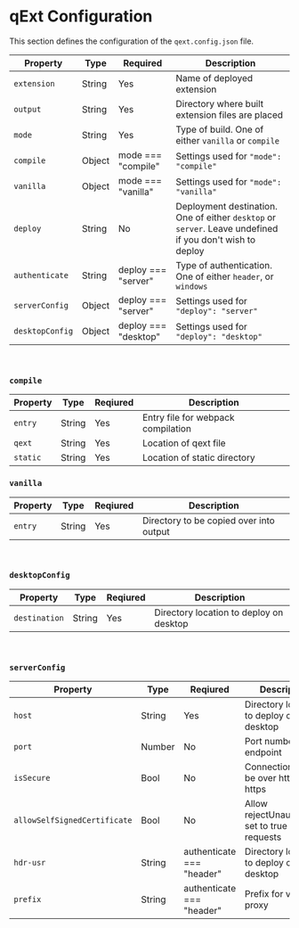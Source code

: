# qExt Configuration

This section defines the configuration of the `qext.config.json` file.

| Property        | Type   | Required             | Description                                                                                              |
| --------------- | ------ | -------------------- | -------------------------------------------------------------------------------------------------------- |
| `extension`     | String | Yes                  | Name of deployed extension                                                                               |
| `output`        | String | Yes                  | Directory where built extension files are placed                                                         |
| `mode`          | String | Yes                  | Type of build. One of either `vanilla` or `compile`                                                      |
| `compile`       | Object | mode === "compile"   | Settings used for `"mode": "compile"`                                                                    |
| `vanilla`       | Object | mode === "vanilla"   | Settings used for `"mode": "vanilla"`                                                                    |
| `deploy`        | String | No                   | Deployment destination. One of either `desktop` or `server`. Leave undefined if you don't wish to deploy |
| `authenticate`  | String | deploy === "server"  | Type of authentication. One of either `header`, or `windows`                                             |
| `serverConfig`  | Object | deploy === "server"  | Settings used for `"deploy": "server"`                                                                   |
| `desktopConfig` | Object | deploy === "desktop" | Settings used for `"deploy": "desktop"`                                                                  |

</br>

### `compile`

| Property | Type   | Reqiured | Description                        |
| -------- | ------ | -------- | ---------------------------------- |
| `entry`  | String | Yes      | Entry file for webpack compilation |
| `qext`   | String | Yes      | Location of qext file              |
| `static` | String | Yes      | Location of static directory       |

### `vanilla`

| Property | Type   | Reqiured | Description                             |
| -------- | ------ | -------- | --------------------------------------- |
| `entry`  | String | Yes      | Directory to be copied over into output |

</br>

### `desktopConfig`

| Property      | Type   | Reqiured | Description                             |
| ------------- | ------ | -------- | --------------------------------------- |
| `destination` | String | Yes      | Directory location to deploy on desktop |

</br>

### `serverConfig`

| Property                     | Type   | Reqiured                  | Description                                           |
| ---------------------------- | ------ | ------------------------- | ----------------------------------------------------- |
| `host`                       | String | Yes                       | Directory location to deploy on desktop               |
| `port`                       | Number | No                        | Port number of endpoint                               |
| `isSecure`                   | Bool   | No                        | Connection should be over http or https               |
| `allowSelfSignedCertificate` | Bool   | No                        | Allow rejectUnauthorized set to true in http requests |
| `hdr-usr`                    | String | authenticate === "header" | Directory location to deploy on desktop               |
| `prefix`                     | String | authenticate === "header" | Prefix for virtual proxy                              |
